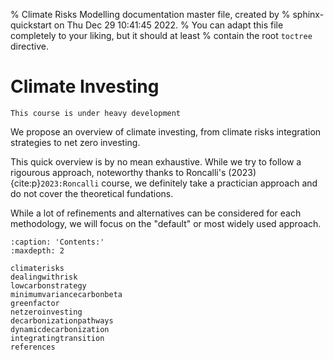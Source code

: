 % Climate Risks Modelling documentation master file, created by
% sphinx-quickstart on Thu Dec 29 10:41:45 2022.
% You can adapt this file completely to your liking, but it should at least
% contain the root `toctree` directive.

# Climate Investing


```{warning}
This course is under heavy development
```

We propose an overview of climate investing, from climate risks integration strategies to net zero investing.

This quick overview is by no mean exhaustive. While we try to follow a rigourous approach, noteworthy thanks to Roncalli's (2023) {cite:p}`2023:Roncalli` course, we definitely take a practician approach and do not cover the theoretical fundations.

While a lot of refinements and alternatives can be considered for each methodology, we will focus on the "default" or most widely used approach.


```{toctree}
:caption: 'Contents:'
:maxdepth: 2

climaterisks
dealingwithrisk
lowcarbonstrategy
minimumvariancecarbonbeta
greenfactor
netzeroinvesting
decarbonizationpathways
dynamicdecarbonization
integratingtransition
references
```

